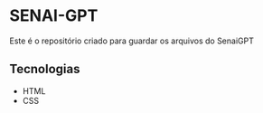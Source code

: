 # SENAI-GPT
Este é o repositório criado para guardar os arquivos do SenaiGPT
## Tecnologias
- HTML
- CSS
